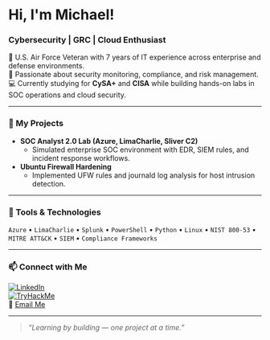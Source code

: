 # Hi, I'm Michael!
<h3 align="left">Cybersecurity | GRC | Cloud Enthusiast</h3>



🧠 U.S. Air Force Veteran with 7 years of IT experience across enterprise and defense environments.  
🔐 Passionate about security monitoring, compliance, and risk management.  
💻 Currently studying for **CySA+** and **CISA** while building hands-on labs in SOC operations and cloud security.

---

### 🧩 My Projects
- **SOC Analyst 2.0 Lab (Azure, LimaCharlie, Sliver C2)**
  - Simulated enterprise SOC environment with EDR, SIEM rules, and incident response workflows.  
- **Ubuntu Firewall Hardening**
  - Implemented UFW rules and journald log analysis for host intrusion detection.  


---

### 🧰 Tools & Technologies
`Azure` • `LimaCharlie` • `Splunk` • `PowerShell` • `Python` • `Linux` • `NIST 800-53` • `MITRE ATT&CK` • `SIEM` • `Compliance Frameworks`

---

### 📫 Connect with Me
[![LinkedIn](https://img.shields.io/badge/LinkedIn-blue?style=flat&logo=linkedin)](https://www.linkedin.com/in/YOUR-LINKEDIN)  
[![TryHackMe](https://img.shields.io/badge/TryHackMe-red?style=flat&logo=tryhackme)](https://tryhackme.com/p/YOURUSERNAME)  
📧 [Email Me](mailto:Michaelw062000@gmail.com)


---

> *“Learning by building — one project at a time.”*
